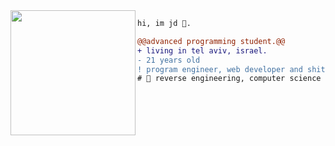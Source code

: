 <img align="left" height="200" src="https://media.giphy.com/media/ao9DUiTKH60XS/giphy.gif"/>

```diff
hi, im jd 🔮.

@@advanced programming student.@@
+ living in tel aviv, israel.
- 21 years old
! program engineer, web developer and shitposter
# 📖 reverse engineering, computer science
```

<img src="https://u8views.com/api/v1/github/profiles/28711824/views/day-week-month-total-count.svg" width="0" height="0">
